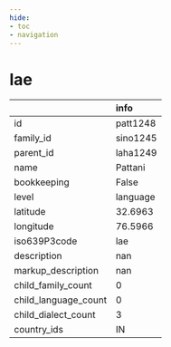 ```yaml
---
hide:
- toc
- navigation
---
```

# lae
|                      | info     |
|:---------------------|:---------|
| id                   | patt1248 |
| family_id            | sino1245 |
| parent_id            | laha1249 |
| name                 | Pattani  |
| bookkeeping          | False    |
| level                | language |
| latitude             | 32.6963  |
| longitude            | 76.5966  |
| iso639P3code         | lae      |
| description          | nan      |
| markup_description   | nan      |
| child_family_count   | 0        |
| child_language_count | 0        |
| child_dialect_count  | 3        |
| country_ids          | IN       |